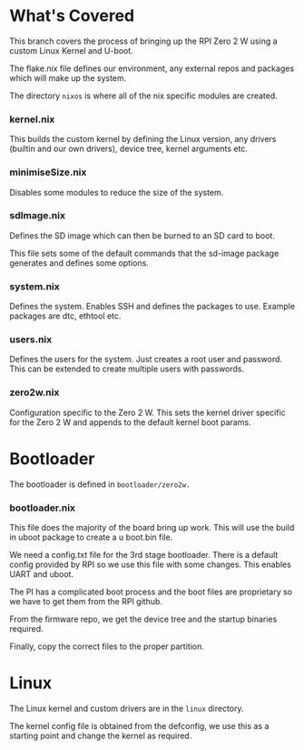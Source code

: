 <!-- cspell:ignore nixos minimise -->
# What's Covered

This branch covers the process of bringing up the RPI Zero 2 W using a custom Linux Kernel and U-boot.

The flake.nix file defines our environment, any external repos and packages which will make up the system.

The directory `nixos` is where all of the nix specific modules are created.

### kernel.nix

This builds the custom kernel by defining the Linux version, any drivers (builtin and our own drivers), device tree, kernel arguments etc.

### minimiseSize.nix

Disables some modules to reduce the size of the system.

### sdImage.nix

Defines the SD image which can then be burned to an SD card to boot.

This file sets some of the default commands that the sd-image package generates and defines some options.

### system.nix

Defines the system. Enables SSH and defines the packages to use. Example packages are dtc, ethtool etc.

### users.nix

Defines the users for the system. Just creates a root user and password. This can be extended to create multiple users with passwords.

### zero2w.nix

Configuration specific to the Zero 2 W. This sets the kernel driver specific for the Zero 2 W and appends to the default kernel boot params.

# Bootloader

The bootloader is defined in `bootloader/zero2w.`

### bootloader.nix

This file does the majority of the board bring up work. This will use the build in uboot package to create a u boot.bin file.

We need a config.txt file for the 3rd stage bootloader. There is a default config provided by RPI so we use this file with some changes. This enables UART and uboot.

The PI has a complicated boot process and the boot files are proprietary so we have to get them from the RPI github.

From the firmware repo, we get the device tree and the startup binaries required.

Finally, copy the correct files to the proper partition.

# Linux

The Linux kernel and custom drivers are in the `linux` directory.

The kernel config file is obtained from the defconfig, we use this as a starting point and change the kernel as required.
